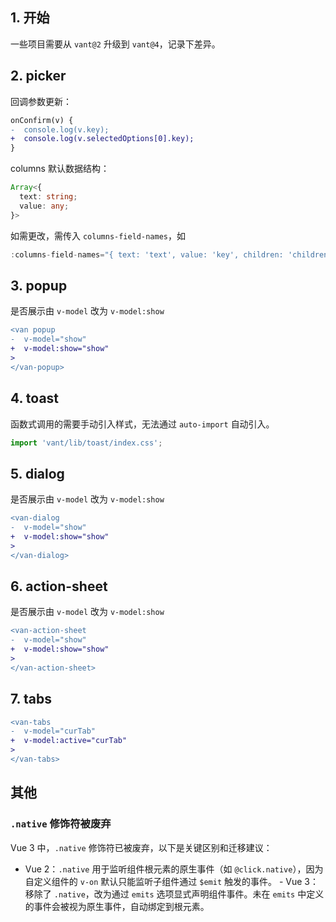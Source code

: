 ## 1. 开始

一些项目需要从 `vant@2` 升级到 `vant@4`，记录下差异。

## 2. picker

回调参数更新：

```diff
onConfirm(v) {
-  console.log(v.key);
+  console.log(v.selectedOptions[0].key);
}
```

columns 默认数据结构：

```ts
Array<{
  text: string;
  value: any;
}>
```

如需更改，需传入 `columns-field-names`，如

```ts
:columns-field-names="{ text: 'text', value: 'key', children: 'children' }"
```





## 3. popup

是否展示由 `v-model` 改为 `v-model:show`

```diff
<van popup
-  v-model="show"
+  v-model:show="show"
>
</van-popup>
```

## 4. toast

函数式调用的需要手动引入样式，无法通过 `auto-import` 自动引入。

```ts
import 'vant/lib/toast/index.css';
```

## 5. dialog

是否展示由 `v-model` 改为 `v-model:show`

```diff
<van-dialog
-  v-model="show"
+  v-model:show="show"
>
</van-dialog>
```

## 6. action-sheet

是否展示由 `v-model` 改为 `v-model:show`

```diff
<van-action-sheet
-  v-model="show"
+  v-model:show="show"
>
</van-action-sheet>
```

## 7. tabs

```diff
<van-tabs
-  v-model="curTab"
+  v-model:active="curTab"
>
</van-tabs>
```

## 其他

### `.native` 修饰符被废弃

Vue 3 中，`.native` 修饰符已被废弃，以下是关键区别和迁移建议：

- ​​Vue 2​​：`.native` 用于监听组件根元素的原生事件（如 `@click.native`），因为自定义组件的 `v-on` 默认只能监听子组件通过 `$emit` 触发的事件。
​- ​Vue 3​​：移除了 `.native`，改为通过 `emits` 选项显式声明组件事件。未在 `emits` 中定义的事件会被视为原生事件，自动绑定到根元素。
